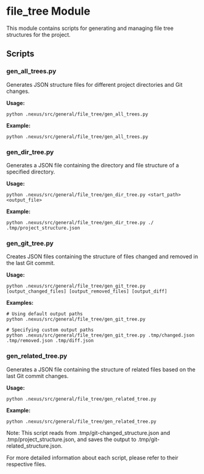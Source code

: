 # file_tree Module

This module contains scripts for generating and managing file tree structures for the project.

## Scripts

### gen_all_trees.py

Generates JSON structure files for different project directories and Git changes.

**Usage:**
```
python .nexus/src/general/file_tree/gen_all_trees.py
```

**Example:**
```
python .nexus/src/general/file_tree/gen_all_trees.py
```

### gen_dir_tree.py

Generates a JSON file containing the directory and file structure of a specified directory.

**Usage:**
```
python .nexus/src/general/file_tree/gen_dir_tree.py <start_path> <output_file>
```

**Example:**
```
python .nexus/src/general/file_tree/gen_dir_tree.py ./ .tmp/project_structure.json
```

### gen_git_tree.py

Creates JSON files containing the structure of files changed and removed in the last Git commit.

**Usage:**
```
python .nexus/src/general/file_tree/gen_git_tree.py [output_changed_files] [output_removed_files] [output_diff]
```

**Examples:**
```
# Using default output paths
python .nexus/src/general/file_tree/gen_git_tree.py

# Specifying custom output paths
python .nexus/src/general/file_tree/gen_git_tree.py .tmp/changed.json .tmp/removed.json .tmp/diff.json
```

### gen_related_tree.py

Generates a JSON file containing the structure of related files based on the last Git commit changes.

**Usage:**
```
python .nexus/src/general/file_tree/gen_related_tree.py
```

**Example:**
```
python .nexus/src/general/file_tree/gen_related_tree.py
```

Note: This script reads from .tmp/git-changed_structure.json and .tmp/project_structure.json, and saves the output to .tmp/git-related_structure.json.

For more detailed information about each script, please refer to their respective files.
